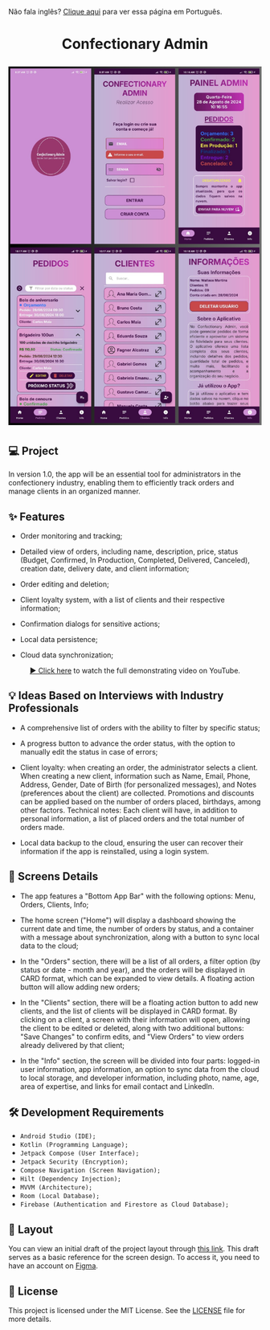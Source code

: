 Não fala inglês? <a href="./README-pt.md">Clique aqui</a> para ver essa página em Português.

<h1 align="center">
  <p align="center">Confectionary Admin</p>

<img
src="./screenshot.png"
alt="Confectionary Admin screenshot"
/>

</h1>

## 💻 Project

In version 1.0, the app will be an essential tool for administrators in the confectionery industry, enabling them to efficiently track orders and manage clients in an organized manner.

## ✨ Features

- Order monitoring and tracking;

- Detailed view of orders, including name, description, price, status (Budget, Confirmed, In Production, Completed, Delivered, Canceled), creation date, delivery date, and client information;

- Order editing and deletion;

- Client loyalty system, with a list of clients and their respective information;

- Confirmation dialogs for sensitive actions;

- Local data persistence;

- Cloud data synchronization;

<div align="center">

[▶️ Click here](https://youtu.be/lrpati_3bJ0) to watch the full demonstrating video on YouTube.

</div>

## 💡 Ideas Based on Interviews with Industry Professionals

- A comprehensive list of orders with the ability to filter by specific status;

- A progress button to advance the order status, with the option to manually edit the status in case of errors;

- Client loyalty: when creating an order, the administrator selects a client. When creating a new client, information such as Name, Email, Phone, Address, Gender, Date of Birth (for personalized messages), and Notes (preferences about the client) are collected. Promotions and discounts can be applied based on the number of orders placed, birthdays, among other factors. Technical notes: Each client will have, in addition to personal information, a list of placed orders and the total number of orders made.

- Local data backup to the cloud, ensuring the user can recover their information if the app is reinstalled, using a login system.

## 🧾 Screens Details

- The app features a "Bottom App Bar" with the following options: Menu, Orders, Clients, Info;

- The home screen ("Home") will display a dashboard showing the current date and time, the number of orders by status, and a container with a message about synchronization, along with a button to sync local data to the cloud;

- In the "Orders" section, there will be a list of all orders, a filter option (by status or date - month and year), and the orders will be displayed in CARD format, which can be expanded to view details. A floating action button will allow adding new orders;

- In the "Clients" section, there will be a floating action button to add new clients, and the list of clients will be displayed in CARD format. By clicking on a client, a screen with their information will open, allowing the client to be edited or deleted, along with two additional buttons: "Save Changes" to confirm edits, and "View Orders" to view orders already delivered by that client;

- In the "Info" section, the screen will be divided into four parts: logged-in user information, app information, an option to sync data from the cloud to local storage, and developer information, including photo, name, age, area of expertise, and links for email contact and LinkedIn.

## 🛠️ Development Requirements

- `Android Studio (IDE);`
- `Kotlin (Programming Language);`
- `Jetpack Compose (User Interface);`
- `Jetpack Security (Encryption);`
- `Compose Navigation (Screen Navigation);`
- `Hilt (Dependency Injection);`
- `MVVM (Architecture);`
- `Room (Local Database);`
- `Firebase (Authentication and Firestore as Cloud Database);`

## 📝 Layout

You can view an initial draft of the project layout through [this link](https://www.figma.com/design/1ePpKDDBsV50dEKt3cPUth/Confectionary-Admin?node-id=0-1&t=xPLcqNjJS2hsGzMx-0). This draft serves as a basic reference for the screen design. To access it, you need to have an account on [Figma](http://figma.com/).


## 📄 License

This project is licensed under the MIT License. See the [LICENSE](./license) file for more details.

<br />
